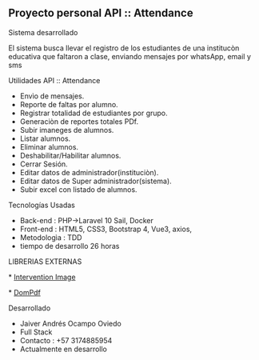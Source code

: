 ## Proyecto personal API :: Attendance


Sistema desarrollado  

El sistema busca llevar el registro de los estudiantes de una institucòn educativa que faltaron a clase, enviando mensajes por whatsApp, email y sms


Utilidades API :: Attendance

* Envìo de mensajes.
* Reporte de faltas por alumno.
* Registrar totalidad de estudiantes por grupo.
* Generaciòn de reportes totales PDf.
* Subir imaneges de alumnos.
* Listar alumnos.
* Eliminar alumnos.
* Deshabilitar/Habilitar alumnos.
* Cerrar Sesión.
* Editar datos de administrador(instituciòn).
* Editar datos de Super administrador(sistema).
* Subir excel con listado de alumnos.



Tecnologías Usadas
* Back-end  : PHP->Laravel 10 Sail, Docker
* Front-end : HTML5, CSS3, Bootstrap 4, Vue3, axios,
* Metodologìa : TDD
* tiempo de desarrollo 26 horas


LIBRERIAS EXTERNAS
<p align="left">
* <a href="https://github.com/Intervention/image#:~:text=Intervention%20Image%20is%20a%20PHP,Facades%20for%20easy%20Laravel%20integration.">Intervention Image</a>
</p>

<p align="left">
* <a href="https://github.com/barryvdh/laravel-dompdf">DomPdf</a>
</p>

Desarrollado
* Jaiver Andrés Ocampo Oviedo
* Full Stack
* Contacto : +57 3174885954
* Actualmente en desarrollo 
